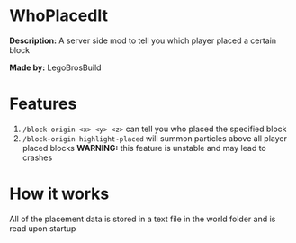 # WhoPlacedIt

**Description:** A server side mod to tell you which player placed a certain block 

**Made by:** LegoBrosBuild

# Features 
1. `/block-origin <x> <y> <z>` can tell you who placed the specified block
2. `/block-origin highlight-placed` will summon particles above all player placed blocks
**WARNING:** this feature is unstable and may lead to crashes

# How it works
All of the placement data is stored in a text file in the world folder and is read upon startup

